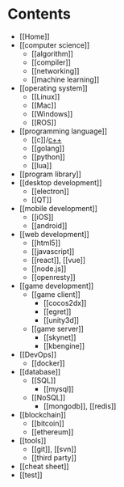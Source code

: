 # Contents
- [[Home]]
- [[computer science]]
    - [[algorithm]]
    - [[compiler]]
    - [[networking]]
    - [[machine learning]]
- [[operating system]]
    - [[Linux]]
    - [[Mac]]
    - [[Windows]]
    - [[ROS]]
- [[programming language]]
    - [[c]]/[c++](../C-plus-plus)
    - [[golang]]
    - [[python]]
    - [[lua]]
- [[program library]]
- [[desktop development]]
    - [[electron]]
    - [[QT]]
- [[mobile development]]
    - [[iOS]]
    - [[android]]
- [[web development]]
    - [[html5]]
    - [[javascript]]
    - [[react]], [[vue]]
    - [[node.js]]
    - [[openresty]]
- [[game development]]
    - [[game client]]
        - [[cocos2dx]]
        - [[egret]]
        - [[unity3d]]
    - [[game server]]
        - [[skynet]]
        - [[kbengine]]
- [[DevOps]]
    - [[docker]]
- [[database]]
    - [[SQL]]
        - [[mysql]]
    - [[NoSQL]]
        - [[mongodb]], [[redis]]
- [[blockchain]]
    - [[bitcoin]]
    - [[ethereum]]
- [[tools]]
    - [[git]], [[svn]]
    - [[third party]]
- [[cheat sheet]]
- [[test]]